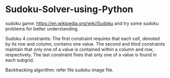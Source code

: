 # Sudoku-Solver-using-Python
sudoku game:
https://en.wikipedia.org/wiki/Sudoku 
and try some sudoku problems for better understanding.

Sudoku 4 constraints:
The first constraint requires that each cell, denoted by its row and column, contains one value. 
The second and third constraints maintain that only one of a value is contained within a column and row, respectively. 
The last constraint fixes that only one of a value is found in each subgrid.

Backtracking algorithm: refer file sudoku image file.
